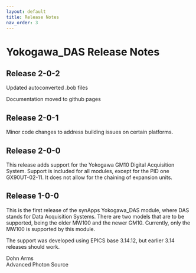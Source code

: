 ```yaml
---
layout: default
title: Release Notes
nav_order: 3
---
```



Yokogawa\_DAS Release Notes
===========================

Release 2-0-2
-------------

Updated autoconverted .bob files

Documentation moved to github pages

Release 2-0-1
-------------

Minor code changes to address building issues on certain platforms.

Release 2-0-0
-------------

This release adds support for the Yokogawa GM10 Digital Acquisition
System. Support is included for all modules, except for the PID one
GX90UT-02-11. It does not allow for the chaining of expansion units.

Release 1-0-0
-------------

This is the first release of the synApps Yokogawa\_DAS module, where DAS
stands for Data Acquisition Systems. There are two models that are to be
supported, being the older MW100 and the newer GM10. Currently, only the
MW100 is supported by this module.

The support was developed using EPICS base 3.14.12, but earlier 3.14
releases should work.

Dohn Arms\
Advanced Photon Source
